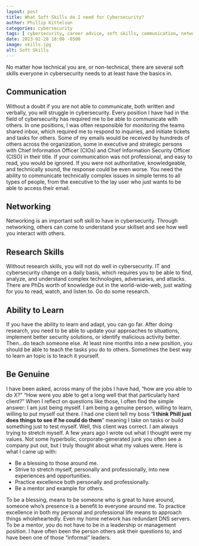 ```yaml
---
layout: post
title: What Soft Skills do I need for Cybersecurity?
author: Phillip Kittelson
categories: cybersecurity
tags: [ cybersecurity, career advice, soft skills, communication, networking, learning ]
date: 2023-02-28 18:00 -0500
image: skills.jpg
alt: Soft Skills
---
```

No matter how technical you are, or non-technical, there are several soft skills everyone in cybersecurity needs to at least have the basics in.
## Communication
Without a doubt if you are not able to communicate, both written and verbally, you will struggle in cybersecurity. Every position I have had in the field of cybersecurity has required me to be able to communicate with others. In one positions, I was often responsible for monitoring the teams shared inbox, which required me to respond to inquiries, and initiate tickets and tasks for others. Some of my emails would be received by hundreds of others across the organization, some in executive and strategic persons with Chief Information Officer (CIOs) and Chief Information Security Officer (CISO) in their title. If your communication was not professional, and easy to read, you would be ignored. If you were not authoritative, knowledgeable, and technically sound, the response could be even worse. You need the ability to communicate technically complex issues in simple terms to all types of people, from the executive to the lay user who just wants to be able to access their email.
## Networking
Networking is an important soft skill to have in cybersecurity. Through networking, others can come to understand your skillset and see how well you interact with others.
## Research Skills
Without research skills, you will not do well in cybersecurity. IT and cybersecurity change on a daily basis, which requires you to be able to find, analyze, and understand complex technologies, adversaries, and attacks. There are PhDs worth of knowledge out in the world-wide-web, just waiting for you to read, watch, and listen to. Go do some research.
## Ability to Learn
If you have the ability to learn and adapt, you can go far. After doing research, you need to be able to update your approaches to situations, implement better security solutions, or identify malicious activity better. Then…do teach someone else. At least nine months into a new position, you should be able to teach the tasks you do to others. Sometimes the best way to learn an topic is to teach it yourself.
## Be Genuine
I have been asked, across many of the jobs I have had, “how are you able to do X?” “How were you able to get a long well that that particularly hard client?” When I reflect on questions like those, I often find the simple answer: I am just being myself.
I am being a genuine person, willing to learn, willing to put myself out there. I had one client tell my boss “__I think Phill just does things to see if he could do them__” meaning I take on tasks or build something just to test myself. Well, this client was correct. I am always trying to stretch myself. A few years ago I wrote out what I thought were my values. Not some hyperbolic, corporate-generated junk you often see a company put out, but I truly thought about what my values were. Here is what I came up with:
- Be a blessing to those around me.
- Strive to stretch myself, personally and professionally, into new experiences and opportunities.
- Practice excellence both personally and professionally.
- Be a mentor and example for others.

To be a blessing, means to be someone who is great to have around, someone who’s presence is a benefit to everyone around me. To practice excellence in both my personal and professional life means to approach things wholeheartedly. Even my home network has redundant DNS servers. To be a mentor, you do not have to be in a leadership or management position. I have often been the person others ask their questions to, and have been one of those “informal” leaders.